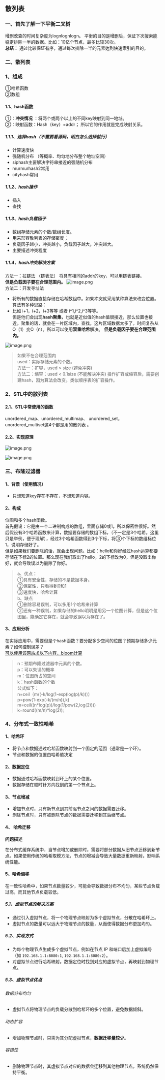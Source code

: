 散列表
---

### 一、首先了解一下平衡二叉树

增删改查的时间复杂度为lognlognlogn。 平衡的目的是增删后，保证下次搜索能稳定排除一半的数据。比如：10亿个节点，最多比较30次。  
**总结：** 通过比较保证有序，通过每次排除一半的元素达到快速索引的目的。

### 二、散列表

### 1、组成

①哈希函数  
②数组

#### 1.1、hash函数

①：**冲突情况** ：将两个或两个以上的不同key映射到同一地址。  
②：映射函数：Hash（key）=addr； 所以它的作用就是完成映射关系。

##### 1.1.1、选择hash（不需要看源码，明白怎么选择就行）

* 计算速度快
* 强随机分布 （等概率、均匀地分布整个地址空间）
* siphash主要解决字符串接近的强随机分布
* murmurhash2常用
* cityhash常用

##### 1.1.2、hash操作

* 插入
* 查找

##### 1.1.3、hash负载因子

* 数组存储元素的个数/数组长度。
* 用来形容散列表的存储密度；
* 负载因子越小，冲突越小，负载因子越大，冲突越大。
* 主要描述冲突程度

##### 1.1.4、hash冲突解决方案

方法一：拉链法 （链表法） 将具有相同的addr的key，可以用链表链接。  
**但是负载因子要在合理范围内。** ![image.png](https://p6-xtjj-sign.byteimg.com/tos-cn-i-73owjymdk6/7e4e37b51f5d4ced9c33756c4dd640d5~tplv-73owjymdk6-jj-mark-v1:0:0:0:0:5o6Y6YeR5oqA5pyv56S-5Yy6IEAgRWNob3p5dGx4bA==:q75.awebp?rk3s=f64ab15b&x-expires=1746694545&x-signature=qqHTsvbdmJ7kFFDeloQ5VEqOZKQ%3D)  
方法二：开发寻址法

* 将所有的数据直接存储在哈希数组中。如果冲突就采用某种算法来改变位置。  
  算法有多种思路：
* 比如 i+1，i+2，i+3等等 或者 i^1,i^2,i^3等等。  
  但是他们会出现**hash聚集**，也就是近似值的hash值很接近，那么位置也接近。聚集的话，就会在一片区域内，查找，这片区域数据太多了，时间复杂从O（1）变O（n）。所以可以使用**双重哈希**解决。 **但是负载因子要在合理范围内。**

![image.png](https://p6-xtjj-sign.byteimg.com/tos-cn-i-73owjymdk6/a19294eff13640a3a19770f9571eae4f~tplv-73owjymdk6-jj-mark-v1:0:0:0:0:5o6Y6YeR5oqA5pyv56S-5Yy6IEAgRWNob3p5dGx4bA==:q75.awebp?rk3s=f64ab15b&x-expires=1746694545&x-signature=CnegKmvNVD%2BEMvGSHYMRxo%2Fp%2FsE%3D)

> 如果不在合理范围内  
> used：实际存储元素的个数。  
> 方法一：扩容，used > size (避免冲突)  
> 方法二：缩容：used < 0.1size (不能解决冲突) 操作扩容或缩容后，需要创建hash，因为算法会改变。类似顺序表的扩容操作。

### 2、STL中的散列表

#### 2.1、STL中常使用的函数

unordered\_map、unordered\_multimap、 unordered\_set，unordered\_multiset这4个都是用的散列表 。

#### 2.2、实现原理

![image.png](https://p6-xtjj-sign.byteimg.com/tos-cn-i-73owjymdk6/9c2981ffe6f944bfad472524b704b17e~tplv-73owjymdk6-jj-mark-v1:0:0:0:0:5o6Y6YeR5oqA5pyv56S-5Yy6IEAgRWNob3p5dGx4bA==:q75.awebp?rk3s=f64ab15b&x-expires=1746694545&x-signature=ZStBS0SJjz5n22fMtZWgjVxZvxk%3D)

![image.png](https://p6-xtjj-sign.byteimg.com/tos-cn-i-73owjymdk6/0b09626fe3434e10883d7457c24a6595~tplv-73owjymdk6-jj-mark-v1:0:0:0:0:5o6Y6YeR5oqA5pyv56S-5Yy6IEAgRWNob3p5dGx4bA==:q75.awebp?rk3s=f64ab15b&x-expires=1746694545&x-signature=ZxtVP5vo7AUp0uZEL%2BvviN1MHo8%3D)

### 三、布隆过滤器

#### 1、背景（使用情况）

* 只想知道key存在不存在，不想知道内容。

#### 2、构成

位图和多个hash函数。  
首先假设：它是由一个二进制构成的数组，里面存储0或1，所以保密性很好。然后假设有3个哈希函数来计算，数据要存储的数组下标，（不一定是3个哈希，这里只是举例，便于理解），经过3个哈希函数得到3个下标，将③个下标的数组标位1，说明存储好了。  
但是如果我们要删除的话，就会出现问题。比如：hello和你好经过hash运算都要存储在下标2的位置。那么现在我们取出了hello，2的下标改为0，但是没取出你好，就会导致误以为删除了你好。

> a、优点：  
> ①具有安全性，存储的不是数据本身。  
> ②保密性，只看得到0和1  
> ③速度快，哈希计算  
> b、缺点  
> ①删除容易误判，可以多用1个哈希来计算  
> ②还有一种误判，如果存储的hello明明是用另一个位图计算，但是这个位图里，能确定它存在，就会导致误以为存在了。

#### 3、应用分析

在实际应用中，需要但是个hash函数？要分配多少空间的位图？预期存储多少元素？如何控制误差？  
[可以使用该网站求以下内容，bloom计算](https://link.juejin.cn?target=https%3A%2F%2Fhur.st%2Fbloomfilter "https://hur.st/bloomfilter")

> n：预期布隆过滤器中元素的个数。  
> p：可以失误的概率  
> m：位图所占的空间  
> k：hash函数的个数  
> 公式如下：  
> n=ceil（m/(-k/log(1-exp(log(p)/k)))）  
> p=pow(1-exp(-k/(m/n)),k)  
> m=ceil((n\*log(p))/log(1/pow(2,log(2))))  
> k=round((m/n)\*log(2));

### 4、分布式一致性哈希

#### 1、哈希环

* 将节点和数据通过哈希函数映射到一个固定的范围（通常是一个环）。
* 节点和数据的位置由哈希值决定

#### 2、数据定位

* 数据通过哈希函数映射到环上的某个位置。
* 数据存储在顺时针方向找到的第一个节点上。

#### 3、节点增减

* 增加节点时，只有新节点到其前驱节点之间的数据需要迁移。
* 删除节点时，只有被删除节点的数据需要迁移到其后继节点。

#### 4、 哈希迁移

**问题描述**

在分布式缓存系统中，当节点增加或删除时，需要将部分数据从旧节点迁移到新节点。如果使用传统的哈希取模方法，节点的增减会导致大量数据重新映射，影响系统性能。

#### 5、哈希偏移

在一致性哈希中，如果节点数量较少，可能会导致数据分布不均匀，某些节点负载过高，而其他节点负载较低。

##### 5.1、虚拟节点的解决方案

* 通过引入虚拟节点，将一个物理节点映射为多个虚拟节点，分散在哈希环上。
* 虚拟节点的数量可以远大于物理节点的数量，从而使得数据分布更加均匀。

##### 5.2、实现方式

* 为每个物理节点生成多个虚拟节点，例如在节点 IP 和端口后加上虚拟编号（如 `192.168.1.1:8080:1`, `192.168.1.1:8080:2`）。
* 对虚拟节点进行哈希映射，数据定位时找到对应的虚拟节点，再映射到物理节点。

##### 5.3、虚拟节点优点

###### 数据分布均匀

* 虚拟节点将物理节点的负载分散到哈希环的多个位置，避免数据倾斜。

###### 动态扩容

* 增加物理节点时，只需为其分配虚拟节点，**数据迁移量较少**。

###### 容错性

* 删除物理节点时，其虚拟节点对应的数据会迁移到其他物理节点，系统仍然保持平衡。
